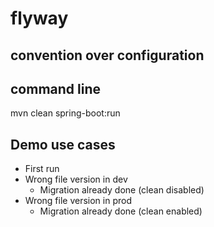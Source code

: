 # flyway

## convention over configuration 

## command line

mvn  clean spring-boot:run

## Demo use cases
- First run
- Wrong file version in dev
    - Migration already done (clean disabled)
- Wrong file version in prod
    - Migration already done (clean enabled)
